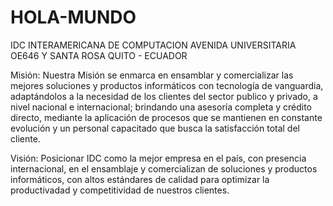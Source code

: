 # HOLA-MUNDO
IDC INTERAMERICANA DE COMPUTACION
AVENIDA UNIVERSITARIA OE646 Y SANTA ROSA
QUITO - ECUADOR

Misión:
Nuestra Misión se enmarca en ensamblar y comercializar las mejores soluciones y productos informáticos con tecnología de vanguardia, adaptándolos a la necesidad de los clientes del sector publico y privado, a nivel nacional e internacional; brindando una asesoría completa y crédito directo, mediante la aplicación de procesos que se mantienen en constante evolución y un personal capacitado que busca la satisfacción total del cliente.

Visión:
Posicionar IDC como la mejor empresa en el país, con presencia internacional, en el ensamblaje y comercializan de soluciones y productos informáticos, con altos estándares de calidad para optimizar la productivadad y competitividad de nuestros clientes.

